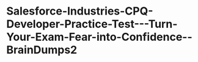 # Salesforce-Industries-CPQ-Developer-Practice-Test---Turn-Your-Exam-Fear-into-Confidence--BrainDumps2